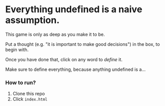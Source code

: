 # Everything undefined is a **naive** assumption.

This game is only as deep as you make it to be.

Put a thought (e.g. "it is important to make good decisions") in the box, to begin with.

Once you have done that, click on any word to _define_ it.

Make sure to define everything, because anything undefined is a...

### How to run?

1. Clone this repo
2. Click `index.html`
